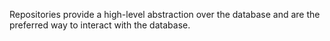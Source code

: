 Repositories provide a high-level abstraction over the database and are the preferred way to interact with the database.
